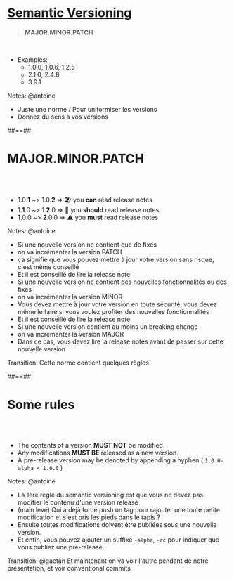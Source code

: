 <!-- .slide: -->
# [Semantic Versioning](https://semver.org) 

> **MAJOR.MINOR.PATCH**

<br/>

- Examples:
  - 1.0.0, 1.0.6, 1.2.5
  - 2.1.0, 2.4.8
  - 3.9.1

Notes: @antoine
* Juste une norme / Pour uniformiser les versions
* Donnez du sens à vos versions



##==## 
<!-- .slide: -->

# MAJOR.MINOR.PATCH
  
<br/><br/>

- 1.0.**1** ~> 1.0.**2** => 🏖️ you **can** read release notes
- 1.**1**.0 ~> 1.**2**.0 => 👀 you **should** read release notes
- **1**.0.0 ~> **2**.0.0 => ⚠️ you **must** read release notes
<!-- .element: class="list-fragment" -->

Notes: @antoine
* Si une nouvelle version ne contient que de fixes
* on va incrémenter la version PATCH 
* ça signifie que vous pouvez mettre à jour votre version sans risque, c'est même conseillé
* Et il est conseillé de lire la release note
* Si une nouvelle version ne contient des nouvelles fonctionnalités ou des fixes
* on va incrémenter la version MINOR
* Vous devez mettre à jour votre version en toute sécurité, vous devez même le faire si vous voulez profiter des nouvelles fonctionnalités
* Et il est conseillé de lire la release note
* Si une nouvelle version contient au moins un breaking change
* on va incrémenter la version MAJOR
* Dans ce cas, vous devez lire la release notes avant de passer sur cette nouvelle version

Transition: Cette norme contient quelques règles

##==##
<!-- .slide: -->
# Some rules

<br/><br/>

- The contents of a version **MUST NOT** be modified.
- Any modifications **MUST BE** released as a new version.
- A pre-release version may be denoted by appending a hyphen ( `1.0.0-alpha < 1.0.0` )
<!-- .element: class="list-fragment" -->

Notes: @antoine
* La 1ère règle du semantic versioning est que vous ne devez pas modifier le contenu d'une version releasé
* (main levé) Qui a déjà force push un tag pour rajouter une toute petite modification et s'est pris les pieds dans le tapis ?
* Ensuite toutes modifications doivent être publiées sous une nouvelle version.
* Et enfin, vous pouvez ajouter un suffixe `-alpha`, `-rc` pour indiquer que vous publiez une pré-release.

Transition: @gaetan Et maintenant on va voir l'autre pendant de notre présentation, et voir conventional commits
